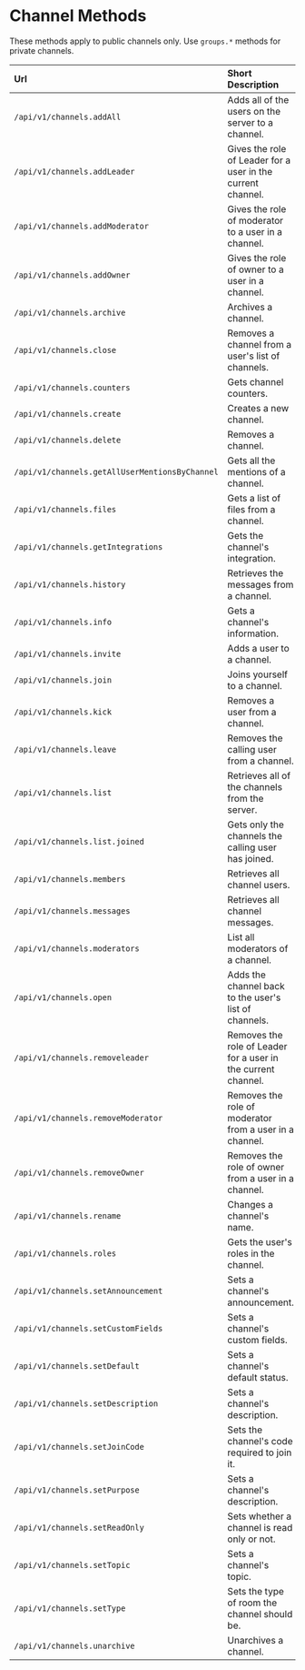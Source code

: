 # Channel Methods

These methods apply to public channels only. Use `groups.*` methods for private channels.

| Url | Short Description | Details Page |
| :--- | :--- | :--- |
| `/api/v1/channels.addAll` | Adds all of the users on the server to a channel. | [Link](addall/) |
| `/api/v1/channels.addLeader` | Gives the role of Leader for a user in the current channel. | [Link](addLeader/) |
| `/api/v1/channels.addModerator` | Gives the role of moderator to a user in a channel. | [Link](addmoderator/) |
| `/api/v1/channels.addOwner` | Gives the role of owner to a user in a channel. | [Link](addowner/) |
| `/api/v1/channels.archive` | Archives a channel. | [Link](archive/) |
| `/api/v1/channels.close` | Removes a channel from a user's list of channels. | [Link](close/) |
| `/api/v1/channels.counters` | Gets channel counters. | [Link](counters/) |
| `/api/v1/channels.create` | Creates a new channel. | [Link](create/) |
| `/api/v1/channels.delete` | Removes a channel. | [Link](delete/)  |
| `/api/v1/channels.getAllUserMentionsByChannel`| Gets all the mentions of a channel. | [Link](getallusermentionsbychannel/)   |
| `/api/v1/channels.files` | Gets a list of files from a channel. | [Link](files/) |
| `/api/v1/channels.getIntegrations` | Gets the channel's integration. | [Link](getintegrations/)
| `/api/v1/channels.history` | Retrieves the messages from a channel. | [Link](history/) |
| `/api/v1/channels.info` | Gets a channel's information. | [Link](info/) |
| `/api/v1/channels.invite` | Adds a user to a channel. | [Link](invite/) |
| `/api/v1/channels.join` | Joins yourself to a channel. | [Link](join/) |
| `/api/v1/channels.kick` | Removes a user from a channel. | [Link](kick/) |
| `/api/v1/channels.leave` | Removes the calling user from a channel. | [Link](leave/) |
| `/api/v1/channels.list` | Retrieves all of the channels from the server. | [Link](list/) |
| `/api/v1/channels.list.joined` | Gets only the channels the calling user has joined. | [Link](list-joined/) |
| `/api/v1/channels.members` | Retrieves all channel users. | [Link](members/) |
| `/api/v1/channels.messages`  | Retrieves all channel messages. | [Link](messages/)  |
| `/api/v1/channels.moderators` | List all moderators of a channel. | [Link](moderators/)  |
| `/api/v1/channels.open` | Adds the channel back to the user's list of channels. | [Link](open/) |
| `/api/v1/channels.removeleader` | Removes the role of Leader for a user in the current channel. | [Link](removeleader/) |
| `/api/v1/channels.removeModerator` | Removes the role of moderator from a user in a channel. | [Link](removemoderator/) |
| `/api/v1/channels.removeOwner` | Removes the role of owner from a user in a channel. | [Link](removeowner/) |
| `/api/v1/channels.rename` | Changes a channel's name. | [Link](rename/) |
| `/api/v1/channels.roles`  | Gets the user's roles in the channel.| [Link](roles/)   |
| `/api/v1/channels.setAnnouncement` | Sets a channel's announcement. | [Link](setannouncement/) |
| `/api/v1/channels.setCustomFields` | Sets a channel's custom fields. | [Link](setcustomfields/) |
| `/api/v1/channels.setDefault` | Sets a channel's default status. | [Link](setdefault/) |
| `/api/v1/channels.setDescription` | Sets a channel's description. | [Link](setdescription/) |
| `/api/v1/channels.setJoinCode` | Sets the channel's code required to join it. | [Link](setjoincode/) |
| `/api/v1/channels.setPurpose` | Sets a channel's description. | [Link](setpurpose/) |
| `/api/v1/channels.setReadOnly` | Sets whether a channel is read only or not. | [Link](setreadonly/) |
| `/api/v1/channels.setTopic` | Sets a channel's topic. | [Link](settopic/) |
| `/api/v1/channels.setType` | Sets the type of room the channel should be. | [Link](settype/) |
| `/api/v1/channels.unarchive` | Unarchives a channel. | [Link](unarchive/) |
